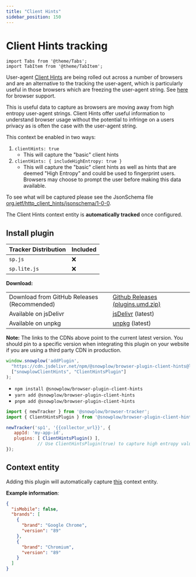 ```yaml
---
title: "Client Hints"
sidebar_position: 150
---
```


# Client Hints tracking

```mdx-code-block
import Tabs from '@theme/Tabs';
import TabItem from '@theme/TabItem';
```

User-agent [Client Hints](https://www.chromium.org/updates/ua-ch) are being rolled out across a number of browsers and are an alternative to the tracking the user-agent, which is particularly useful in those browsers which are freezing the user-agent string. See [here](https://developer.mozilla.org/en-US/docs/Web/HTTP/Headers/Accept-CH#Browser_compatibility) for browser support.

This is useful data to capture as browsers are moving away from high entropy user-agent strings. Client Hints offer useful information to understand browser usage without the potential to infringe on a users privacy as is often the case with the user-agent string.

This context be enabled in two ways:

1. `clientHints: true`
    - This will capture the "basic" client hints
2. `clientHints: { includeHighEntropy: true }`
    - This will capture the "basic" client hints as well as hints that are deemed "High Entropy" and could be used to fingerprint users. Browsers may choose to prompt the user before making this data available.

To see what will be captured please see the JsonSchema file [org.ietf/http_client_hints/jsonschema/1-0-0](https://raw.githubusercontent.com/snowplow/iglu-central/master/schemas/org.ietf/http_client_hints/jsonschema/1-0-0).

The Client Hints context entity is **automatically tracked** once configured.

## Install plugin

<Tabs groupId="platform" queryString>
  <TabItem value="js" label="JavaScript (tag)" default>

| Tracker Distribution | Included |
|----------------------|----------|
| `sp.js`              | ❌        |
| `sp.lite.js`         | ❌        |

**Download:**

<table class="has-fixed-layout"><tbody><tr><td>Download from GitHub Releases (Recommended)</td><td><a href="https://github.com/snowplow/snowplow-javascript-tracker/releases" target="_blank" rel="noreferrer noopener">Github Releases (plugins.umd.zip)</a></td></tr><tr><td>Available on jsDelivr</td><td><a href="https://cdn.jsdelivr.net/npm/@snowplow/browser-plugin-client-hints@latest/dist/index.umd.min.js" target="_blank" rel="noreferrer noopener">jsDelivr</a> (latest)</td></tr><tr><td>Available on unpkg</td><td><a href="https://unpkg.com/@snowplow/browser-plugin-client-hints@latest/dist/index.umd.min.js" target="_blank" rel="noreferrer noopener">unpkg</a> (latest)</td></tr></tbody></table>

**Note:** The links to the CDNs above point to the current latest version. You should pin to a specific version when integrating this plugin on your website if you are using a third party CDN in production.

```javascript
window.snowplow('addPlugin', 
  "https://cdn.jsdelivr.net/npm/@snowplow/browser-plugin-client-hints@latest/dist/index.umd.min.js",
  ["snowplowClientHints", "ClientHintsPlugin"]
);
```

  </TabItem>
  <TabItem value="browser" label="Browser (npm)">

- `npm install @snowplow/browser-plugin-client-hints`
- `yarn add @snowplow/browser-plugin-client-hints`
- `pnpm add @snowplow/browser-plugin-client-hints`

```javascript
import { newTracker } from '@snowplow/browser-tracker';
import { ClientHintsPlugin } from '@snowplow/browser-plugin-client-hints';

newTracker('sp1', '{{collector_url}}', { 
   appId: 'my-app-id', 
   plugins: [ ClientHintsPlugin() ], 
            // Use ClientHintsPlugin(true) to capture high entropy values
});
```

  </TabItem>
</Tabs>

## Context entity

Adding this plugin will automatically capture [this](https://github.com/snowplow/iglu-central/blob/master/schemas/org.ietf/http_client_hints/jsonschema/1-0-0) context entity.

**Example information**:

```json
{
  "isMobile": false,
  "brands": [
    {
      "brand": "Google Chrome",
      "version": "89"
    },
    {
      "brand": "Chromium",
      "version": "89"
    }
  ]
}
```
